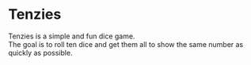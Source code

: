 # Tenzies

Tenzies is a simple and fun dice game.  
The goal is to roll ten dice and get them all to show the same number as quickly as possible.
